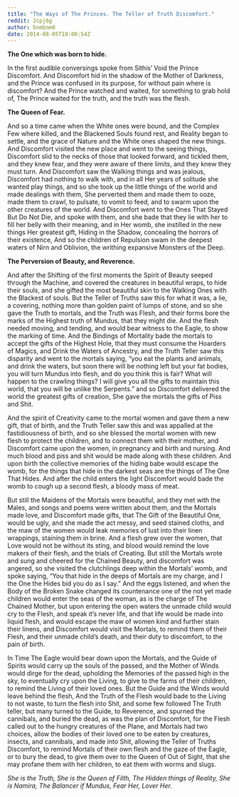 ```yaml
---
title: "The Ways of The Princes. The Teller of Truth Discomfort."
reddit: 2cpj6g
author: bnmbnm0
date: 2014-08-05T18:00:54Z
---
```


**The One which was born to hide.**

In the first audible conversings spoke from Sithis’ Void the Prince Discomfort. And Discomfort hid in the shadow of the Mother of Darkness, and the Prince was confused in its purpose, for without pain where is discomfort? And the Prince watched and waited, for something to grab hold of, The Prince waited for the truth, and the truth was the flesh.

**The Queen of Fear.**

And so a time came when the White ones were bound, and the Complex Few where killed, and the Blackened Souls found rest, and Reality began to settle, and the grace of Nature and the White ones shaped the new things. And Discomfort visited the new place and went to the seeing things, Discomfort slid to the necks of those that looked forward, and tickled them, and they knew fear, and they were aware of there limits, and they knew they must turn. And Discomfort saw the Walking things and was jealous, Discomfort had nothing to walk with, and in all Her years of solitude she wanted play things, and so she took up the little things of the world and made dealings with them, She perverted them and made them to ooze, made them to crawl, to pulsate, to vomit to feed, and to swarm upon the other creatures of the world. And Discomfort went to the Ones That Stayed But Do Not Die, and spoke with them, and she bade that they lie with her to fill her belly with their meaning, and in Her womb, she instilled in the new things Her greatest gift, Hiding in the Shadow, concealing the horrors of their existence, And so the children of Repulsion swam in the deepest waters of Nirn and Oblivion, the writhing expansive Monsters of the Deep.

**The Perversion of Beauty, and Reverence.**

And after the Shifting of the first moments the Spirit of Beauty seeped through the Machine, and covered the creatures in beautiful wraps, to hide their souls, and she gifted the most beautiful skin to the Walking Ones with the Blackest of souls. But the Teller of Truths saw this for what it was, a lie, a covering, nothing more than golden paint of lumps of stone, and so she gave the Truth to mortals, and the Truth was Flesh, and their forms bore the marks of the Highest truth of Mundus, that they might die. And the flesh needed moving, and tending, and would bear witness to the Eagle, to show the marking of time. And the Bindings of Mortality bade the mortals to accept the gifts of the Highest Hole, that they must consume the Hoarders of Magics, and Drink the Waters of Ancestry, and the Truth Teller saw this disparity and went to the mortals saying, “you eat the plants and animals, and drink the waters, but soon there will be nothing left but your fat bodies, you will turn Mundus into flesh, and do you think this is fair? What will happen to the crawling things? I will give you all the gifts to maintain this world, that you will be unlike the Serpents.” and so Discomfort delivered the world the greatest gifts of creation, She gave the mortals the gifts of Piss and Shit.

 And the spirit of Creativity came to the mortal women and gave them a new gift, that of birth, and the Truth Teller saw this and was appalled at the fastidiousness of birth, and so she blessed the mortal women with new flesh to protect the children, and to connect them with their mother, and Discomfort came upon the women, in pregnancy and birth and nursing. And much blood and piss and shit would be made along with these children. And upon birth the collective memories of the hiding babe would escape the womb, for the things that hide in the darkest seas are the things of The One That Hides. And after the child enters the light Discomfort would bade the womb to cough up a second flesh, a bloody mass of meat. 

But still the Maidens of the Mortals were beautiful, and they met with the Males, and songs and poems were written about them, and the Mortals made love, and Discomfort made gifts, that The Gift of the Beautiful One, would be ugly, and she made the act messy, and seed stained cloths, and the maw of the women would leak memories of lust into their linen wrappings, staining them in brine. And a flesh grew over the women, that Love would not be without its sting, and blood would remind the love makers of their flesh, and the trials of Creating. But still the Mortals wrote and sung and cheered for the Chained Beauty, and discomfort was angered, so she visited the clutchlings deep within the Mortals’ womb, and spoke saying, “You that hide in the deeps of Mortals are my charge, and I the One the Hides bid you do as I say.” And the eggs listened, and when the Body of the Broken Snake changed its countenance one of the not yet made children would enter the seas of the woman, as is the charge of The Chained Mother, but upon entering the open waters the unmade child would cry to the Flesh, and speak it’s never life, and that life would be made into liquid flesh, and would escape the maw of women kind and further stain their linens, and Discomfort would visit the Mortals, to remind them of their Flesh, and their unmade child’s death, and their duty to discomfort, to the pain of birth.

 In Time The Eagle would bear down upon the Mortals, and the Guide of Spirits would carry up the souls of the passed, and the Mother of Winds would dirge for the dead, upholding the Memories of the passed high in the sky, to eventually cry upon the Living, to give to the farms of their children, to remind the Living of their loved ones. But the Guide and the Winds would leave behind the flesh, And the Truth of the Flesh would bade to the Living to not waste, to turn the flesh into Shit, and some few followed The Truth teller, but many turned to the Guide, to Reverence, and spurned the cannibals, and buried the dead, as was the plan of Discomfort, for the Flesh called out to the hungry creatures of the Plane, and Mortals had two choices, allow the bodies of their loved one to be eaten by creatures, insects, and cannibals, and made into Shit, allowing the Teller of Truths Discomfort, to remind Mortals of their own flesh and the gaze of the Eagle, or to bury the dead, to give them over to the Queen of Out of Sight, that she may profane them with her children, to eat them with worms and slugs.

*She is the Truth, She is the Queen of Filth, The Hidden things of Reality, She is Namira, The Balancer if Mundus, Fear Her, Lover Her.*

